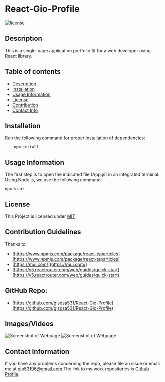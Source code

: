 # React-Gio-Profile
![license](https://img.shields.io/badge/License-MIT-yellow.svg)

## Description

This is a single-page application portfolio fit for a web developer using React library.

## Table of contents

* [Description](#description)
* [Installation](#installation)
* [Usage Information](#usage)
* [License](#license) 
* [Contribution](#contribution)
* [Contact Info](#questions)

## Installation
Run the following command for proper installation of dependencies:
```
    npm install
```


## Usage Information
The first step is to open the indicated file (App.js) in an integrated terminal. 
Using Node.js, we use the following command:
```
npm start
```

## License
This Project is licensed under [MIT](https://opensource.org/licenses/MIT)

## Contribution Guidelines
Thanks to:
* [https://www.npmjs.com/package/react-tsparticles](https://www.npmjs.com/package/react-tsparticles)
* [https://mui.com/](https://mui.com/)
* [https://v5.reactrouter.com/web/guides/quick-start](https://v5.reactrouter.com/web/guides/quick-start)

## GitHub Repo:
* [https://github.com/gisosa531/React-Gio-Profile](https://github.com/gisosa531/React-Gio-Profile)

## Images/Videos
<img src="./HomePage.png" alt="Screenshot of Webpage">


<img src="./assets/images/Dashboard.png" alt="Screenshot of Webpage">

## Contact Information
If you have any problems concerning the repo, please file an issue or email me at 
gio53196@gmail.com
The link to my work repositories is 
[Github Profile](https://github.com/gisosa531/).